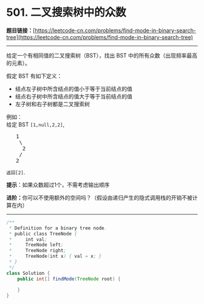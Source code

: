 # 501. 二叉搜索树中的众数

**题目链接：**[https://leetcode-cn.com/problems/find-mode-in-binary-search-tree](https://leetcode-cn.com/problems/find-mode-in-binary-search-tree)

---

<div class="content__1Y2H">
 <div class="notranslate">
  <p>给定一个有相同值的二叉搜索树（BST），找出 BST 中的所有众数（出现频率最高的元素）。</p> 
  <p>假定 BST 有如下定义：</p> 
  <ul> 
   <li>结点左子树中所含结点的值小于等于当前结点的值</li> 
   <li>结点右子树中所含结点的值大于等于当前结点的值</li> 
   <li>左子树和右子树都是二叉搜索树</li> 
  </ul> 
  <p>例如：<br> 给定 BST <code>[1,null,2,2]</code>,</p> 
  <pre class="language-text">   1
    \
     2
    /
   2
</pre> 
  <p><code>返回[2]</code>.</p> 
  <p><strong>提示</strong>：如果众数超过1个，不需考虑输出顺序</p> 
  <p><strong>进阶：</strong>你可以不使用额外的空间吗？（假设由递归产生的隐式调用栈的开销不被计算在内）</p> 
 </div>
</div>

---

```java
/**
 * Definition for a binary tree node.
 * public class TreeNode {
 *     int val;
 *     TreeNode left;
 *     TreeNode right;
 *     TreeNode(int x) { val = x; }
 * }
 */
class Solution {
    public int[] findMode(TreeNode root) {
        
    }
}
```